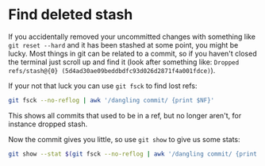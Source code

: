 # Find deleted stash

If you accidentally removed your uncommitted changes with something
like `git reset --hard` and it has been stashed at some point, you
might be lucky. Most things in git can be related to a commit, so if
you haven't closed the terminal just scroll up and find it (look after
something like: `Dropped refs/stash@{0} (5d4ad30ae09beddbdfc93d026d2871f4a001fdce)`).

If your not that luck you can use `git fsck` to find lost refs:

```bash
git fsck --no-reflog | awk '/dangling commit/ {print $NF}'
```

This shows all commits that used to be in a ref, but no longer aren't,
for instance dropped stash.

Now the commit gives you little, so use `git show` to give us some
stats:

```bash
git show --stat $(git fsck --no-reflog | awk '/dangling commit/ {print $NF}')
```
